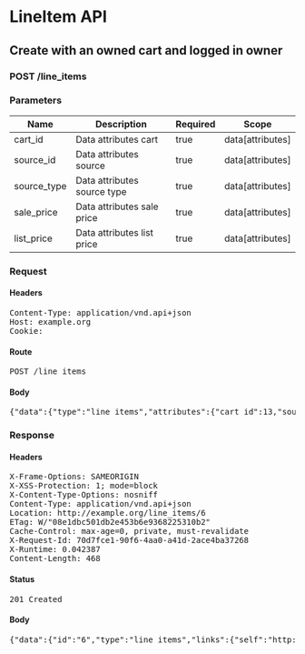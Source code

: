 # LineItem API

## Create with an owned cart and logged in owner

### POST /line_items

### Parameters

| Name | Description | Required | Scope |
|------|-------------|----------|-------|
| cart_id | Data attributes cart | true | data[attributes] |
| source_id | Data attributes source | true | data[attributes] |
| source_type | Data attributes source type | true | data[attributes] |
| sale_price | Data attributes sale price | true | data[attributes] |
| list_price | Data attributes list price | true | data[attributes] |

### Request

#### Headers

<pre>Content-Type: application/vnd.api+json
Host: example.org
Cookie: </pre>

#### Route

<pre>POST /line_items</pre>

#### Body

<pre>{"data":{"type":"line_items","attributes":{"cart_id":13,"source_id":6,"source_type":"Item","sale_price":1.0,"list_price":1.0}}}</pre>

### Response

#### Headers

<pre>X-Frame-Options: SAMEORIGIN
X-XSS-Protection: 1; mode=block
X-Content-Type-Options: nosniff
Content-Type: application/vnd.api+json
Location: http://example.org/line_items/6
ETag: W/&quot;08e1dbc501db2e453b6e9368225310b2&quot;
Cache-Control: max-age=0, private, must-revalidate
X-Request-Id: 70d7fce1-90f6-4aa0-a41d-2ace4ba37268
X-Runtime: 0.042387
Content-Length: 468</pre>

#### Status

<pre>201 Created</pre>

#### Body

<pre>{"data":{"id":"6","type":"line_items","links":{"self":"http://example.org/line_items/6"},"attributes":{"cart_id":13,"sale_price":"1.0","list_price":"1.0","quantity":null,"created_at":"2017-10-04T20:56:52.519Z","updated_at":"2017-10-04T20:56:52.519Z","source_id":6,"source_type":"Item","source_sku":"IMASKU","options":{}},"relationships":{"cart":{"links":{"self":"http://example.org/line_items/6/relationships/cart","related":"http://example.org/line_items/6/cart"}}}}}</pre>

